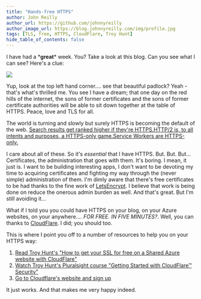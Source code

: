 ```yaml
---
title: "Hands-free HTTPS"
author: John Reilly
author_url: https://github.com/johnnyreilly
author_image_url: https://blog.johnnyreilly.com/img/profile.jpg
tags: [TLS, free, HTTPS, CloudFlare, Troy Hunt]
hide_table_of_contents: false
---
```

I have had a \***great**\* week. You? Take a look at this blog. Can you see what I can see? Here's a clue:

 ![](https://3.bp.blogspot.com/-kGUtF6RJR-s/WI4BUnWu4qI/AAAAAAAABDE/8wOD9eHikMwQz5envUcg1tpHXxcJzegngCPcB/s640/Screenshot%2B2017-01-29%2B14.45.57.png)

Yup, look at the top left hand corner.... see that beautiful padlock? Yeah - that's what's thrilled me. You see I have a dream; that one day on the red hills of the internet, the sons of former certificates and the sons of former certificate authorities will be able to sit down together at the table of HTTPS. Peace, love and TLS for all.

The world is turning and slowly but surely HTTPS is becoming the default of the web. [Search results get ranked higher if they're HTTPS.](<https://security.googleblog.com/2014/08/https-as-ranking-signal_6.html>)[HTTP/2 is, to all intents and purposes, a HTTPS-only game.](<https://en.wikipedia.org/wiki/HTTP/2#Encryption>)[Service Workers are HTTPS-only.](<https://developer.mozilla.org/en/docs/Web/API/Service_Worker_API>)

I care about all of these. So it's *essential* that I have HTTPS. But. But. But... Certificates, the administration that goes with them. It's boring. I mean, it just is. I want to be building interesting apps, I don't want to be devoting my time to acquiring certificates and fighting my way through the (never simple) administration of them. I'm dimly aware that there's free certificates to be had thanks to the fine work of [LetsEncrypt](<https://letsencrypt.org/>). I believe that work is being done on reduce the onerous admin burden as well. And that's great. But I'm still avoiding it...

What if I told you you could have HTTPS on your blog, on your Azure websites, on your anywhere.... *FOR FREE. IN FIVE MINUTES?*. Well, you can thanks to [CloudFlare](<https://www.cloudflare.com/>). I did; you should too.

This is where I point you off to a number of resources to help you on your HTTPS way:

1. [Read Troy Hunt's "How to get your SSL for free on a Shared Azure website with CloudFlare"](<https://www.troyhunt.com/how-to-get-your-ssl-for-free-on-shared/>)
2. [Watch Troy Hunt's Pluralsight course "Getting Started with CloudFlare™ Security"](<https://www.pluralsight.com/courses/cloudflare-security-getting-started>)
3. [Go to Cloudflare's website and sign up](<https://www.cloudflare.com/>)

<!-- -->

It just works. And that makes me very happy indeed.


